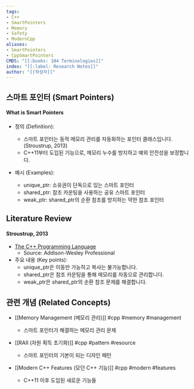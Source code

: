 ```yaml
---
tags:
- C++
- SmartPointers
- Memory
- Safety
- ModernCpp
aliases:
- SmartPointers
- CppSmartPointers
CMDS: "[[:books: 104 Terminologies]]" 
index: "[[:label: Research Notes]]"
author: "[[작성자]]" 
---
```


## 스마트 포인터 (Smart Pointers)

#### What is Smart Pointers

- 정의 (Definition):
	- 스마트 포인터는 동적 메모리 관리를 자동화하는 포인터 클래스입니다. (Stroustrup, 2013)
	- C++11부터 도입된 기능으로, 메모리 누수를 방지하고 예외 안전성을 보장합니다.

- 예시 (Examples):
	- unique_ptr: 소유권이 단독으로 있는 스마트 포인터
	- shared_ptr: 참조 카운팅을 사용하는 공유 스마트 포인터
	- weak_ptr: shared_ptr의 순환 참조를 방지하는 약한 참조 포인터

## Literature Review

#### Stroustrup, 2013
- [The C++ Programming Language](https://www.stroustrup.com/4th.html)
	- Source: Addison-Wesley Professional
- 주요 내용 (Key points):
	- unique_ptr은 이동만 가능하고 복사는 불가능합니다.
	- shared_ptr은 참조 카운팅을 통해 메모리를 자동으로 관리합니다.
	- weak_ptr은 shared_ptr의 순환 참조 문제를 해결합니다.

## 관련 개념 (Related Concepts)

- [[Memory Management (메모리 관리)]] #cpp #memory #management
	- 스마트 포인터가 해결하는 메모리 관리 문제

- [[RAII (자원 획득 초기화)]] #cpp #pattern #resource
	- 스마트 포인터의 기본이 되는 디자인 패턴

- [[Modern C++ Features (모던 C++ 기능)]] #cpp #modern #features
	- C++11 이후 도입된 새로운 기능들 